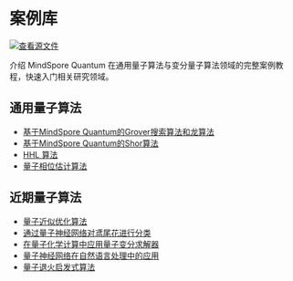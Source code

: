 # 案例库

[![查看源文件](https://mindspore-website.obs.cn-north-4.myhuaweicloud.com/website-images/r2.2/resource/_static/logo_source.svg)](https://gitee.com/mindspore/docs/blob/r2.2/docs/mindquantum/docs/source_zh_cn/case_library/case_library.md)

介绍 MindSpore Quantum 在通用量子算法与变分量子算法领域的完整案例教程，快速入门相关研究领域。

## 通用量子算法

<ul>
  <li><a href="grover_search_algorithm.html">基于MindSpore Quantum的Grover搜索算法和龙算法</a></li>
  <li><a href="shor_algorithm.html">基于MindSpore Quantum的Shor算法</a></li>
  <li><a href="hhl_algorithm.html">HHL 算法</a></li>
  <li><a href="quantum_phase_estimation.html">量子相位估计算法</a></li>
</ul>

## 近期量子算法

<ul>
  <li><a href="quantum_approximate_optimization_algorithm.html">量子近似优化算法</a></li>
  <li><a href="classification_of_iris_by_qnn.html">通过量子神经网络对鸢尾花进行分类</a></li>
  <li><a href="vqe_for_quantum_chemistry.html">在量子化学计算中应用量子变分求解器</a></li>
  <li><a href="qnn_for_nlp.html">量子神经网络在自然语言处理中的应用</a></li>
  <li><a href="quantum_annealing_inspired_algorithm.html">量子退火启发式算法</a></li>
</ul>
